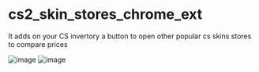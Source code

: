 # cs2_skin_stores_chrome_ext
It adds on your CS invertory a button to open other popular cs skins stores to compare prices

![image](https://github.com/user-attachments/assets/b7539881-fe9f-4dbb-afbc-11bb8b85033c)
![image](https://github.com/user-attachments/assets/63bb51c7-9ed1-4e61-9146-34ce13eab0c8)
